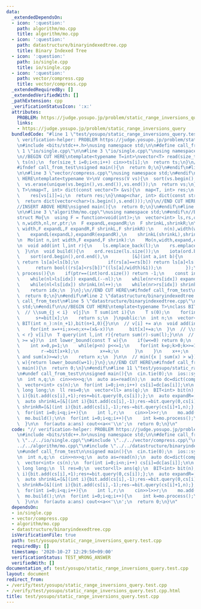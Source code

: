 ```yaml
---
data:
  _extendedDependsOn:
  - icon: ':question:'
    path: algorithm/mo.cpp
    title: algorithm/mo.cpp
  - icon: ':question:'
    path: datastructure/binaryindexedtree.cpp
    title: Binary Indexed Tree
  - icon: ':question:'
    path: io/single.cpp
    title: io/single.cpp
  - icon: ':question:'
    path: vector/compress.cpp
    title: vector/compress.cpp
  _extendedRequiredBy: []
  _extendedVerifiedWith: []
  _pathExtension: cpp
  _verificationStatusIcon: ':x:'
  attributes:
    PROBLEM: https://judge.yosupo.jp/problem/static_range_inversions_query
    links:
    - https://judge.yosupo.jp/problem/static_range_inversions_query
  bundledCode: "#line 1 \"test/yosupo/static_range_inversions_query.test.cpp\"\n//\
    \ verification-helper: PROBLEM https://judge.yosupo.jp/problem/static_range_inversions_query\n\
    \n#include <bits/stdc++.h>\nusing namespace std;\n\n#define call_from_test\n#line\
    \ 1 \"io/single.cpp\"\n\n#line 3 \"io/single.cpp\"\nusing namespace std;\n#endif\n\
    \n//BEGIN CUT HERE\ntemplate<typename T=int>\nvector<T> read(size_t n){\n  vector<T>\
    \ ts(n);\n  for(size_t i=0;i<n;i++) cin>>ts[i];\n  return ts;\n}\n//END CUT HERE\n\
    #ifndef call_from_test\nsigned main(){\n  return 0;\n}\n#endif\n#line 1 \"vector/compress.cpp\"\
    \n\n#line 3 \"vector/compress.cpp\"\nusing namespace std;\n#endif\n\n//BEGIN CUT\
    \ HERE\ntemplate<typename V>\nV compress(V vs){\n  sort(vs.begin(),vs.end());\n\
    \  vs.erase(unique(vs.begin(),vs.end()),vs.end());\n  return vs;\n}\ntemplate<typename\
    \ T>\nmap<T, int> dict(const vector<T> &vs){\n  map<T, int> res;\n  for(int i=0;i<(int)vs.size();i++)\n\
    \    res[vs[i]]=i;\n  return res;\n}\nmap<char, int> dict(const string &s){\n\
    \  return dict(vector<char>(s.begin(),s.end()));\n}\n//END CUT HERE\n#ifndef call_from_test\n\
    //INSERT ABOVE HERE\nsigned main(){\n  return 0;\n}\n#endif\n#line 1 \"algorithm/mo.cpp\"\
    \n\n#line 3 \"algorithm/mo.cpp\"\nusing namespace std;\n#endif\n//BEGIN CUT HERE\n\
    struct Mo{\n  using F = function<void(int)>;\n  vector<int> ls,rs,ord;\n  int\
    \ n,width,nl,nr,ptr;\n  F expandL,expandR;\n  F shrinkL,shrinkR;\n\n  Mo(int n,int\
    \ width,F expandL,F expandR,F shrinkL,F shrinkR):\n    n(n),width(width),nl(0),nr(0),ptr(0),\n\
    \    expandL(expandL),expandR(expandR),\n    shrinkL(shrinkL),shrinkR(shrinkR){}\n\
    \n  Mo(int n,int width,F expand,F shrink):\n    Mo(n,width,expand,expand,shrink,shrink){}\n\
    \n  void add(int l,int r){\n    ls.emplace_back(l);\n    rs.emplace_back(r);\n\
    \  }\n\n  void build(){\n    ord.resize(ls.size());\n    iota(ord.begin(),ord.end(),0);\n\
    \    sort(ord.begin(),ord.end(),\n         [&](int a,int b){\n           if(ls[a]/width!=ls[b]/width)\
    \ return ls[a]<ls[b];\n           if(rs[a]==rs[b]) return ls[a]<ls[b];\n     \
    \      return bool((rs[a]<rs[b])^((ls[a]/width)&1));\n         });\n  }\n\n  int\
    \ process(){\n    if(ptr==(int)ord.size()) return -1;\n    const int idx=ord[ptr++];\n\
    \    while(nl>ls[idx]) expandL(--nl);\n    while(nr<rs[idx]) expandR(nr++);\n\
    \    while(nl<ls[idx]) shrinkL(nl++);\n    while(nr>rs[idx]) shrinkR(--nr);\n\
    \    return idx;\n  }\n};\n//END CUT HERE\n#ifndef call_from_test\nsigned main(){\n\
    \  return 0;\n}\n#endif\n#line 2 \"datastructure/binaryindexedtree.cpp\"\n\n#ifndef\
    \ call_from_test\n#line 5 \"datastructure/binaryindexedtree.cpp\"\nusing namespace\
    \ std;\n#endif\n\n//BEGIN CUT HERE\ntemplate<typename T>\nclass BIT{\nprivate:\n\
    \  // \\sum_{j < i}  v[j]\n  T sum(int i){\n    T s(0);\n    for(int x=i;x>0;x-=(x&-x))\n\
    \      s+=bit[x];\n    return s;\n  }\npublic:\n  int n;\n  vector<T> bit;\n \
    \ BIT(int n_):n(n_+1),bit(n+1,0){}\n\n  // v[i] += a\n  void add(int i,T a){\n\
    \    for(int x=++i;x<=n;x+=(x&-x))\n      bit[x]+=a;\n  }\n  // \\sum_{l <= i\
    \ < r} v[i]\n  T query(int l,int r){return sum(r)-sum(l);}\n\n  // min({x | sum(x)\
    \ >= w})\n  int lower_bound(const T w){\n    if(w<=0) return 0;\n    T r=w;\n\
    \    int x=0,p=1;\n    while(p<n) p<<=1;\n    for(int k=p;k>0;k>>=1){\n      if(x+k<=n&&bit[x+k]<r){\n\
    \        r-=bit[x+k];\n        x+=k;\n      }\n    }\n    x++;\n    assert(sum(x-1)<w\
    \ and sum(x)>=w);\n    return x;\n  }\n\n  // min({x | sum(x) > w})\n  int upper_bound(T\
    \ w){return lower_bound(w+1);}\n};\n//END CUT HERE\n#ifndef call_from_test\nsigned\
    \ main(){\n  return 0;\n}\n#endif\n#line 11 \"test/yosupo/static_range_inversions_query.test.cpp\"\
    \n#undef call_from_test\n\nsigned main(){\n  cin.tie(0);\n  ios::sync_with_stdio(0);\n\
    \n  int n,q;\n  cin>>n>>q;\n  auto as=read(n);\n  auto dc=dict(compress(as));\n\
    \  vector<int> cs(n);\n  for(int i=0;i<n;i++) cs[i]=dc[as[i]];\n\n  using ll =\
    \ long long;\n  ll res=0;\n  vector<ll> ans(q);\n  BIT<int> bit(n);\n  auto expandL=[&](int\
    \ i){bit.add(cs[i],+1);res+=bit.query(0,cs[i]);};\n  auto expandR=[&](int i){bit.add(cs[i],+1);res+=bit.query(cs[i]+1,n);};\n\
    \  auto shrinkL=[&](int i){bit.add(cs[i],-1);res-=bit.query(0,cs[i]);};\n  auto\
    \ shrinkR=[&](int i){bit.add(cs[i],-1);res-=bit.query(cs[i]+1,n);};\n\n  Mo mo(n,400,expandL,expandR,shrinkL,shrinkR);\n\
    \  for(int i=0;i<q;i++){\n    int l,r;\n    cin>>l>>r;\n    mo.add(l,r);\n  }\n\
    \  mo.build();\n\n  for(int i=0;i<q;i++){\n    int k=mo.process();\n    ans[k]=res;\n\
    \  }\n\n  for(auto a:ans) cout<<a<<'\\n';\n  return 0;\n}\n"
  code: "// verification-helper: PROBLEM https://judge.yosupo.jp/problem/static_range_inversions_query\n\
    \n#include <bits/stdc++.h>\nusing namespace std;\n\n#define call_from_test\n#include\
    \ \"../../io/single.cpp\"\n#include \"../../vector/compress.cpp\"\n#include \"\
    ../../algorithm/mo.cpp\"\n#include \"../../datastructure/binaryindexedtree.cpp\"\
    \n#undef call_from_test\n\nsigned main(){\n  cin.tie(0);\n  ios::sync_with_stdio(0);\n\
    \n  int n,q;\n  cin>>n>>q;\n  auto as=read(n);\n  auto dc=dict(compress(as));\n\
    \  vector<int> cs(n);\n  for(int i=0;i<n;i++) cs[i]=dc[as[i]];\n\n  using ll =\
    \ long long;\n  ll res=0;\n  vector<ll> ans(q);\n  BIT<int> bit(n);\n  auto expandL=[&](int\
    \ i){bit.add(cs[i],+1);res+=bit.query(0,cs[i]);};\n  auto expandR=[&](int i){bit.add(cs[i],+1);res+=bit.query(cs[i]+1,n);};\n\
    \  auto shrinkL=[&](int i){bit.add(cs[i],-1);res-=bit.query(0,cs[i]);};\n  auto\
    \ shrinkR=[&](int i){bit.add(cs[i],-1);res-=bit.query(cs[i]+1,n);};\n\n  Mo mo(n,400,expandL,expandR,shrinkL,shrinkR);\n\
    \  for(int i=0;i<q;i++){\n    int l,r;\n    cin>>l>>r;\n    mo.add(l,r);\n  }\n\
    \  mo.build();\n\n  for(int i=0;i<q;i++){\n    int k=mo.process();\n    ans[k]=res;\n\
    \  }\n\n  for(auto a:ans) cout<<a<<'\\n';\n  return 0;\n}\n"
  dependsOn:
  - io/single.cpp
  - vector/compress.cpp
  - algorithm/mo.cpp
  - datastructure/binaryindexedtree.cpp
  isVerificationFile: true
  path: test/yosupo/static_range_inversions_query.test.cpp
  requiredBy: []
  timestamp: '2020-10-27 12:29:50+09:00'
  verificationStatus: TEST_WRONG_ANSWER
  verifiedWith: []
documentation_of: test/yosupo/static_range_inversions_query.test.cpp
layout: document
redirect_from:
- /verify/test/yosupo/static_range_inversions_query.test.cpp
- /verify/test/yosupo/static_range_inversions_query.test.cpp.html
title: test/yosupo/static_range_inversions_query.test.cpp
---
```

